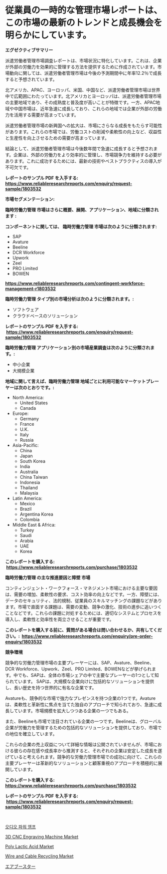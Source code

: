 <p><h1>従業員の一時的な管理市場レポートは、この市場の最新のトレンドと成長機会を明らかにしています。</h1></p><p><strong>エグゼクティブサマリー</strong></p>
<p><p>派遣労働者管理市場調査レポートは、市場状況に特化しています。これは、企業が外部の労働力を効果的に管理する方法を提供するために作成されています。市場動向に関しては、派遣労働者管理市場は今後の予測期間中に年率12.2％で成長すると予想されています。</p><p>北アメリカ、APAC、ヨーロッパ、米国、中国など、派遣労働者管理市場は世界中で広範囲にわたっています。北アメリカとヨーロッパは、派遣労働者管理市場の主要地域であり、その成熟度と普及度が高いことが特徴です。一方、APAC地域や中国市場は、近年急速に成長しており、これらの地域では企業が外部の労働力を活用する需要が高まっています。</p><p>派遣労働者管理市場の新興国への拡大は、市場にさらなる成長をもたらす可能性があります。これらの市場では、労働コストの削減や柔軟性の向上など、収益性と生産性を向上させるための需要が高まっています。</p><p>結論として、派遣労働者管理市場は今後数年間で急速に成長すると予想されます。企業は、外部の労働力をより効率的に管理し、市場競争力を維持する必要があります。これに成功するためには、最新の技術やベストプラクティスの導入が不可欠です。</p></p>
<p><strong>レポートのサンプル PDF を入手する: <a href="https://www.reliableresearchreports.com/enquiry/request-sample/1803532">https://www.reliableresearchreports.com/enquiry/request-sample/1803532</a></strong></p>
<p><strong>市場セグメンテーション:</strong></p>
<p><strong> 臨時労働力管理 市場はさらに概要、展開、アプリケーション、地域に分類されます :</strong></p>
<p><strong>コンポーネントに関しては、 臨時労働力管理 市場は次のように分類されます: &nbsp;</strong></p>
<p><ul><li>SAP</li><li>Avature</li><li>Beeline</li><li>DCR Workforce</li><li>Upwork</li><li>Zeel</li><li>PRO Limited</li><li>BOWEN</li></ul></p>
<p><strong><a href="https://www.reliableresearchreports.com/contingent-workforce-management-r1803532">https://www.reliableresearchreports.com/contingent-workforce-management-r1803532</a></strong></p>
<p><strong> 臨時労働力管理 タイプ別の市場分析は次のように分類されます。:</strong></p>
<p><ul><li>ソフトウェア</li><li>クラウドベースのソリューション</li></ul></p>
<p><strong>レポートのサンプル PDF を入手する: &nbsp;<a href="https://www.reliableresearchreports.com/enquiry/request-sample/1803532">https://www.reliableresearchreports.com/enquiry/request-sample/1803532</a></strong></p>
<p><strong> 臨時労働力管理 アプリケーション別の市場産業調査は次のように分類されます。:</strong></p>
<p><ul><li>中小企業</li><li>大規模企業</li></ul></p>
<p><strong>地域に関して言えば、臨時労働力管理 地域ごとに利用可能なマーケットプレーヤーは次のとおりです。:</strong></p>
<p><ul>
    <li>
        North America:
        <ul>
            <li>United States</li>
            <li>Canada</li>
        </ul>
    </li>
    <li>
        Europe:
        <ul>
            <li>Germany</li>
            <li>France</li>
            <li>U.K.</li>
            <li>Italy</li>
            <li>Russia</li>
        </ul>
    </li>
    <li>
        Asia-Pacific:
        <ul>
            <li>China</li>
            <li>Japan</li>
            <li>South Korea</li>
            <li>India</li>
            <li>Australia</li>
            <li>China Taiwan</li>
            <li>Indonesia</li>
            <li>Thailand</li>
            <li>Malaysia</li>
        </ul>
    </li>
    <li>
        Latin America:
        <ul>
            <li>Mexico</li>
            <li>Brazil</li>
            <li>Argentina Korea</li>
            <li>Colombia</li>
        </ul>
    </li>
    <li>
        Middle East & Africa:
        <ul>
            <li>Turkey</li>
            <li>Saudi</li>
            <li>Arabia</li>
            <li>UAE</li>
            <li>Korea</li>
        </ul>
    </li>
    </ul></p>
<p><strong>このレポートを購入する: &nbsp;<a href="https://www.reliableresearchreports.com/purchase/1803532">https://www.reliableresearchreports.com/purchase/1803532</a></strong></p>
<p><strong>臨時労働力管理 の主な推進要因と障壁 市場</strong></p>
<p><p>コンティンジェント・ワークフォース・マネジメント市場における主要な要因は、需要の増加、柔軟性の要求、コスト効率の向上などです。一方、障壁には、データのセキュリティ、法的規制、従業員のスキルマッチングの課題などがあります。市場で直面する課題は、需要の変動、競争の激化、技術の進歩に追いつくことなどです。これらの課題に対処するためには、適切なシステムとプロセスを導入し、柔軟性と効率性を両立させることが重要です。</p></p>
<p><strong>このレポートを購入する前に、質問がある場合は問い合わせるか、共有してください。:&nbsp; <a href="https://www.reliableresearchreports.com/enquiry/pre-order-enquiry/1803532">https://www.reliableresearchreports.com/enquiry/pre-order-enquiry/1803532</a></strong></p>
<p><strong>競争環境</strong></p>
<p><p>競争的な労働力管理市場の主要プレーヤーには、SAP、Avature、Beeline、DCR Workforce、Upwork、Zeel、PRO Limited、BOWENなどが挙げられます。中でも、SAPは、全体の市場シェアの中で主要なプレーヤーの1つとして知られています。 SAPは、大規模な企業向けに包括的なソリューションを提供し、長い歴史を持つ世界的に有名な企業です。</p><p>Avatureも、競争的な市場で強力なプレゼンスを持つ企業の1つです。Avatureは、柔軟性と革新性に焦点を当てた独自のアプローチで知られており、急速に成長しています。市場規模を拡大しつつある企業の一つでもある。</p><p>また、Beelineも市場で注目されている企業の一つです。Beelineは、グローバル企業が労働力を管理するための包括的なソリューションを提供しており、市場での地位を確立しています。</p><p>これらの企業の売上収益について詳細な情報は公開されていませんが、市場における彼らの存在感や成長率から推測すると、それぞれの企業は安定した成長を遂げていると考えられます。競争的な労働力管理市場での成功に向けて、これらの主要プレーヤーは革新的なソリューションと顧客重視のアプローチを積極的に展開しています。</p></p>
<p><strong>このレポートを購入する: &nbsp; <a href="https://www.reliableresearchreports.com/purchase/1803532">https://www.reliableresearchreports.com/purchase/1803532</a></strong></p>
<p><strong>レポートのサンプル PDF を入手する: &nbsp;<a href="https://www.reliableresearchreports.com/enquiry/request-sample/1803532">https://www.reliableresearchreports.com/enquiry/request-sample/1803532</a></strong><strong></strong></p>
<p>&nbsp;</p>
<p><p><a href="https://github.com/vsoq0zknh59/Market-Research-Report-List-1/blob/main/665829331937.md">오디오 파워 앰프</a></p><p><a href="https://github.com/wwwkeltoum/Market-Research-Report-List-3/blob/main/3d-cnc-engraving-machine-market.md">3D CNC Engraving Machine Market</a></p><p><a href="https://issuu.com/reportprime-2/docs/poly-lactic-acid-market-size-2030.pptx">Poly Lactic Acid Market</a></p><p><a href="https://noble-drawer-34c.notion.site/Wire-and-Cable-Recycling-Market-Trends-Forecast-and-Competitive-Analysis-to-2031-7ea5058745e943a79420c274e07dc880">Wire and Cable Recycling Market</a></p><p><a href="https://medium.com/@abdielkilback/%E3%82%A8%E3%82%A2%E3%83%96%E3%83%BC%E3%82%B9%E3%82%BF%E3%83%BC%E5%B8%82%E5%A0%B4-%E7%AB%B6%E4%BA%89%E5%88%86%E6%9E%90-%E5%B8%82%E5%A0%B4%E3%83%88%E3%83%AC%E3%83%B3%E3%83%89-2031%E5%B9%B4%E3%81%BE%E3%81%A7%E3%81%AE%E4%BA%88%E6%B8%AC-9dd1359e9678">エアブースター</a></p></p>